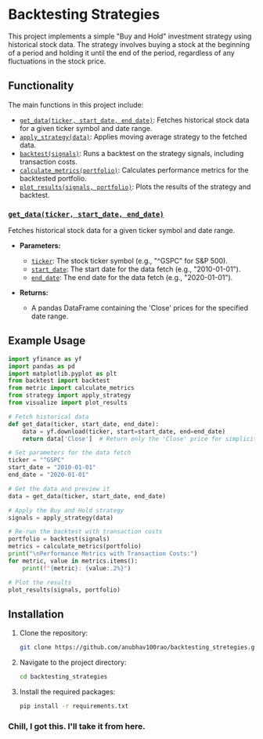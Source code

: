 # Backtesting Strategies

This project implements a simple "Buy and Hold" investment strategy using historical stock data. The strategy involves buying a stock at the beginning of a period and holding it until the end of the period, regardless of any fluctuations in the stock price.

## Functionality

The main functions in this project include:

-   [`get_data(ticker, start_date, end_date)`](<command:_github.copilot.openSymbolFromReferences?%5B%22get_data(ticker%2C%20start_date%2C%20end_date)%22%2C%5B%7B%22uri%22%3A%7B%22%24mid%22%3A1%2C%22fsPath%22%3A%22%2FUsers%2Fanubhav100rao%2Fdevelopment%2Fbacktesting_strategies%2Fmain.py%22%2C%22external%22%3A%22file%3A%2F%2F%2FUsers%2Fanubhav100rao%2Fdevelopment%2Fbacktesting_strategies%2Fmain.py%22%2C%22path%22%3A%22%2FUsers%2Fanubhav100rao%2Fdevelopment%2Fbacktesting_strategies%2Fmain.py%22%2C%22scheme%22%3A%22file%22%7D%2C%22pos%22%3A%7B%22line%22%3A13%2C%22character%22%3A4%7D%7D%5D%5D> "Go to definition"): Fetches historical stock data for a given ticker symbol and date range.
-   [`apply_strategy(data)`](<command:_github.copilot.openSymbolFromReferences?%5B%22apply_strategy(data)%22%2C%5B%7B%22uri%22%3A%7B%22%24mid%22%3A1%2C%22fsPath%22%3A%22%2FUsers%2Fanubhav100rao%2Fdevelopment%2Fbacktesting_strategies%2Fmain.py%22%2C%22external%22%3A%22file%3A%2F%2F%2FUsers%2Fanubhav100rao%2Fdevelopment%2Fbacktesting_strategies%2Fmain.py%22%2C%22path%22%3A%22%2FUsers%2Fanubhav100rao%2Fdevelopment%2Fbacktesting_strategies%2Fmain.py%22%2C%22scheme%22%3A%22file%22%7D%2C%22pos%22%3A%7B%22line%22%3A7%2C%22character%22%3A21%7D%7D%5D%5D> "Go to definition"): Applies moving average strategy to the fetched data.
-   [`backtest(signals)`](<command:_github.copilot.openSymbolFromReferences?%5B%22backtest(signals)%22%2C%5B%7B%22uri%22%3A%7B%22%24mid%22%3A1%2C%22fsPath%22%3A%22%2FUsers%2Fanubhav100rao%2Fdevelopment%2Fbacktesting_strategies%2Fmain.py%22%2C%22external%22%3A%22file%3A%2F%2F%2FUsers%2Fanubhav100rao%2Fdevelopment%2Fbacktesting_strategies%2Fmain.py%22%2C%22path%22%3A%22%2FUsers%2Fanubhav100rao%2Fdevelopment%2Fbacktesting_strategies%2Fmain.py%22%2C%22scheme%22%3A%22file%22%7D%2C%22pos%22%3A%7B%22line%22%3A5%2C%22character%22%3A5%7D%7D%5D%5D> "Go to definition"): Runs a backtest on the strategy signals, including transaction costs.
-   [`calculate_metrics(portfolio)`](<command:_github.copilot.openSymbolFromReferences?%5B%22calculate_metrics(portfolio)%22%2C%5B%7B%22uri%22%3A%7B%22%24mid%22%3A1%2C%22fsPath%22%3A%22%2FUsers%2Fanubhav100rao%2Fdevelopment%2Fbacktesting_strategies%2Fmain.py%22%2C%22external%22%3A%22file%3A%2F%2F%2FUsers%2Fanubhav100rao%2Fdevelopment%2Fbacktesting_strategies%2Fmain.py%22%2C%22path%22%3A%22%2FUsers%2Fanubhav100rao%2Fdevelopment%2Fbacktesting_strategies%2Fmain.py%22%2C%22scheme%22%3A%22file%22%7D%2C%22pos%22%3A%7B%22line%22%3A6%2C%22character%22%3A19%7D%7D%5D%5D> "Go to definition"): Calculates performance metrics for the backtested portfolio.
-   [`plot_results(signals, portfolio)`](<command:_github.copilot.openSymbolFromReferences?%5B%22plot_results(signals%2C%20portfolio)%22%2C%5B%7B%22uri%22%3A%7B%22%24mid%22%3A1%2C%22fsPath%22%3A%22%2FUsers%2Fanubhav100rao%2Fdevelopment%2Fbacktesting_strategies%2Fmain.py%22%2C%22external%22%3A%22file%3A%2F%2F%2FUsers%2Fanubhav100rao%2Fdevelopment%2Fbacktesting_strategies%2Fmain.py%22%2C%22path%22%3A%22%2FUsers%2Fanubhav100rao%2Fdevelopment%2Fbacktesting_strategies%2Fmain.py%22%2C%22scheme%22%3A%22file%22%7D%2C%22pos%22%3A%7B%22line%22%3A8%2C%22character%22%3A22%7D%7D%5D%5D> "Go to definition"): Plots the results of the strategy and backtest.

### [`get_data(ticker, start_date, end_date)`](<command:_github.copilot.openSymbolFromReferences?%5B%22get_data(ticker%2C%20start_date%2C%20end_date)%22%2C%5B%7B%22uri%22%3A%7B%22%24mid%22%3A1%2C%22fsPath%22%3A%22%2FUsers%2Fanubhav100rao%2Fdevelopment%2Fbacktesting_strategies%2Fmain.py%22%2C%22external%22%3A%22file%3A%2F%2F%2FUsers%2Fanubhav100rao%2Fdevelopment%2Fbacktesting_strategies%2Fmain.py%22%2C%22path%22%3A%22%2FUsers%2Fanubhav100rao%2Fdevelopment%2Fbacktesting_strategies%2Fmain.py%22%2C%22scheme%22%3A%22file%22%7D%2C%22pos%22%3A%7B%22line%22%3A13%2C%22character%22%3A4%7D%7D%5D%5D> "Go to definition")

Fetches historical stock data for a given ticker symbol and date range.

-   **Parameters:**

    -   [`ticker`](command:_github.copilot.openSymbolFromReferences?%5B%22ticker%22%2C%5B%7B%22uri%22%3A%7B%22%24mid%22%3A1%2C%22fsPath%22%3A%22%2FUsers%2Fanubhav100rao%2Fdevelopment%2Fbacktesting_strategies%2Fmain.py%22%2C%22external%22%3A%22file%3A%2F%2F%2FUsers%2Fanubhav100rao%2Fdevelopment%2Fbacktesting_strategies%2Fmain.py%22%2C%22path%22%3A%22%2FUsers%2Fanubhav100rao%2Fdevelopment%2Fbacktesting_strategies%2Fmain.py%22%2C%22scheme%22%3A%22file%22%7D%2C%22pos%22%3A%7B%22line%22%3A13%2C%22character%22%3A13%7D%7D%5D%5D "Go to definition"): The stock ticker symbol (e.g., "^GSPC" for S&P 500).
    -   [`start_date`](command:_github.copilot.openSymbolFromReferences?%5B%22start_date%22%2C%5B%7B%22uri%22%3A%7B%22%24mid%22%3A1%2C%22fsPath%22%3A%22%2FUsers%2Fanubhav100rao%2Fdevelopment%2Fbacktesting_strategies%2Fmain.py%22%2C%22external%22%3A%22file%3A%2F%2F%2FUsers%2Fanubhav100rao%2Fdevelopment%2Fbacktesting_strategies%2Fmain.py%22%2C%22path%22%3A%22%2FUsers%2Fanubhav100rao%2Fdevelopment%2Fbacktesting_strategies%2Fmain.py%22%2C%22scheme%22%3A%22file%22%7D%2C%22pos%22%3A%7B%22line%22%3A13%2C%22character%22%3A21%7D%7D%5D%5D "Go to definition"): The start date for the data fetch (e.g., "2010-01-01").
    -   [`end_date`](command:_github.copilot.openSymbolFromReferences?%5B%22end_date%22%2C%5B%7B%22uri%22%3A%7B%22%24mid%22%3A1%2C%22fsPath%22%3A%22%2FUsers%2Fanubhav100rao%2Fdevelopment%2Fbacktesting_strategies%2Fmain.py%22%2C%22external%22%3A%22file%3A%2F%2F%2FUsers%2Fanubhav100rao%2Fdevelopment%2Fbacktesting_strategies%2Fmain.py%22%2C%22path%22%3A%22%2FUsers%2Fanubhav100rao%2Fdevelopment%2Fbacktesting_strategies%2Fmain.py%22%2C%22scheme%22%3A%22file%22%7D%2C%22pos%22%3A%7B%22line%22%3A13%2C%22character%22%3A33%7D%7D%5D%5D "Go to definition"): The end date for the data fetch (e.g., "2020-01-01").

-   **Returns:**
    -   A pandas DataFrame containing the 'Close' prices for the specified date range.

## Example Usage

```python
import yfinance as yf
import pandas as pd
import matplotlib.pyplot as plt
from backtest import backtest
from metric import calculate_metrics
from strategy import apply_strategy
from visualize import plot_results

# Fetch historical data
def get_data(ticker, start_date, end_date):
    data = yf.download(ticker, start=start_date, end=end_date)
    return data['Close']  # Return only the 'Close' price for simplicity

# Set parameters for the data fetch
ticker = "^GSPC"
start_date = "2010-01-01"
end_date = "2020-01-01"

# Get the data and preview it
data = get_data(ticker, start_date, end_date)

# Apply the Buy and Hold strategy
signals = apply_strategy(data)

# Re-run the backtest with transaction costs
portfolio = backtest(signals)
metrics = calculate_metrics(portfolio)
print("\nPerformance Metrics with Transaction Costs:")
for metric, value in metrics.items():
    print(f"{metric}: {value:.2%}")

# Plot the results
plot_results(signals, portfolio)
```

## Installation

1. Clone the repository:
    ```sh
    git clone https://github.com/anubhav100rao/backtesting_stretegies.git
    ```
2. Navigate to the project directory:
    ```sh
    cd backtesting_strategies
    ```
3. Install the required packages:
    ```sh
    pip install -r requirements.txt
    ```

### Chill, I got this. I'll take it from here.
